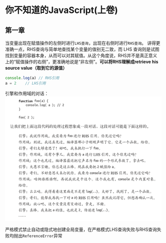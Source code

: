 # 你不知道的JavaScript(上卷)

## 第一章

当变量出现在赋值操作的左侧时进行`LHS查询`，出现在右侧时进行`RHS查询`。
讲得更准确一点，RHS查询与简单地查找某个变量的值别无二致，而 LHS 查询则是试图找到变量的容器本身，从而可以对其赋值。从这个角度说，RHS并不是真正意义上的“赋值操作的右侧”，更准确地说是“非左侧”。**可以将RHS理解成retrieve his source value（取到它的源值）**

```javascript
console.log(a) // RHS引用
a = 2    // LHS引用
```

引擎和作用域的对话：
![引擎和作用域的对话](../image/conversion.png)

严格模式禁止自动或隐式地创建全局变量，在严格模式LHS查询失败与RHS查询失败均抛出`ReferenceError`异常
